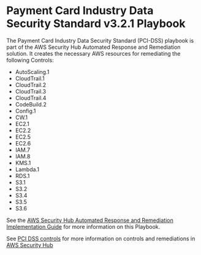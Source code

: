 # Payment Card Industry Data Security Standard v3.2.1 Playbook

The Payment Card Industry Data Security Standard (PCI-DSS) playbook is part of the AWS Security Hub Automated Response and Remediation solution. It creates the necessary AWS resources for remediating the following Controls:

* AutoScaling.1
* CloudTrail.1
* CloudTrail.2
* CloudTrail.3
* CloudTrail.4
* CodeBuild.2
* Config.1
* CW.1
* EC2.1
* EC2.2
* EC2.5
* EC2.6
* IAM.7
* IAM.8
* KMS.1
* Lambda.1
* RDS.1
* S3.1
* S3.2
* S3.4
* S3.5
* S3.6
  
See the [AWS Security Hub Automated Response and Remediation Implementation Guide](https://docs.aws.amazon.com/solutions/latest/aws-security-hub-automated-response-and-remediation/welcome.html) for more information on this Playbook.

See [PCI DSS controls](https://docs.aws.amazon.com/securityhub/latest/userguide/securityhub-pci-controls.html) for more information on controls and remediations in [AWS Security Hub](https://aws.amazon.com/security-hub)